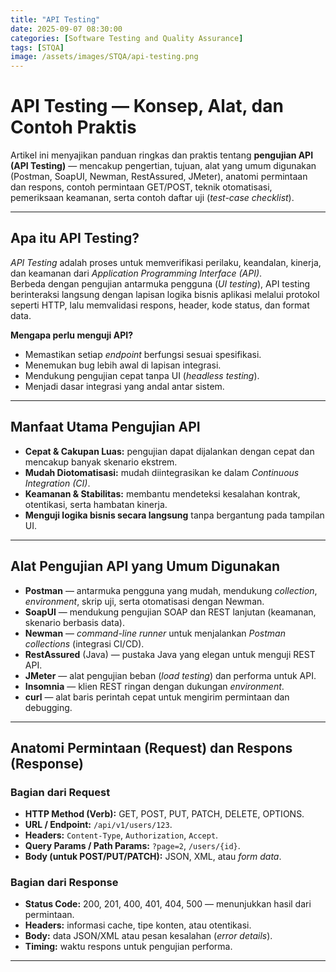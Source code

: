 ```yaml
---
title: "API Testing"
date: 2025-09-07 08:30:00
categories: [Software Testing and Quality Assurance]
tags: [STQA]
image: /assets/images/STQA/api-testing.png
---
```


# API Testing — Konsep, Alat, dan Contoh Praktis

Artikel ini menyajikan panduan ringkas dan praktis tentang **pengujian API (API Testing)** — mencakup pengertian, tujuan, alat yang umum digunakan (Postman, SoapUI, Newman, RestAssured, JMeter), anatomi permintaan dan respons, contoh permintaan GET/POST, teknik otomatisasi, pemeriksaan keamanan, serta contoh daftar uji (*test-case checklist*).

---

## Apa itu API Testing?

*API Testing* adalah proses untuk memverifikasi perilaku, keandalan, kinerja, dan keamanan dari *Application Programming Interface (API)*.  
Berbeda dengan pengujian antarmuka pengguna (*UI testing*), API testing berinteraksi langsung dengan lapisan logika bisnis aplikasi melalui protokol seperti HTTP, lalu memvalidasi respons, header, kode status, dan format data.

**Mengapa perlu menguji API?**
- Memastikan setiap *endpoint* berfungsi sesuai spesifikasi.  
- Menemukan bug lebih awal di lapisan integrasi.  
- Mendukung pengujian cepat tanpa UI (*headless testing*).  
- Menjadi dasar integrasi yang andal antar sistem.

---

## Manfaat Utama Pengujian API

- **Cepat & Cakupan Luas:** pengujian dapat dijalankan dengan cepat dan mencakup banyak skenario ekstrem.  
- **Mudah Diotomatisasi:** mudah diintegrasikan ke dalam *Continuous Integration (CI)*.  
- **Keamanan & Stabilitas:** membantu mendeteksi kesalahan kontrak, otentikasi, serta hambatan kinerja.  
- **Menguji logika bisnis secara langsung** tanpa bergantung pada tampilan UI.

---

## Alat Pengujian API yang Umum Digunakan

- **Postman** — antarmuka pengguna yang mudah, mendukung *collection*, *environment*, skrip uji, serta otomatisasi dengan Newman.  
- **SoapUI** — mendukung pengujian SOAP dan REST lanjutan (keamanan, skenario berbasis data).  
- **Newman** — *command-line runner* untuk menjalankan *Postman collections* (integrasi CI/CD).  
- **RestAssured** (Java) — pustaka Java yang elegan untuk menguji REST API.  
- **JMeter** — alat pengujian beban (*load testing*) dan performa untuk API.  
- **Insomnia** — klien REST ringan dengan dukungan *environment*.  
- **curl** — alat baris perintah cepat untuk mengirim permintaan dan debugging.

---

## Anatomi Permintaan (Request) dan Respons (Response)

### **Bagian dari Request**
- **HTTP Method (Verb):** GET, POST, PUT, PATCH, DELETE, OPTIONS.  
- **URL / Endpoint:** `/api/v1/users/123`.  
- **Headers:** `Content-Type`, `Authorization`, `Accept`.  
- **Query Params / Path Params:** `?page=2`, `/users/{id}`.  
- **Body (untuk POST/PUT/PATCH):** JSON, XML, atau *form data*.

### **Bagian dari Response**
- **Status Code:** 200, 201, 400, 401, 404, 500 — menunjukkan hasil dari permintaan.  
- **Headers:** informasi cache, tipe konten, atau otentikasi.  
- **Body:** data JSON/XML atau pesan kesalahan (*error details*).  
- **Timing:** waktu respons untuk pengujian performa.

---